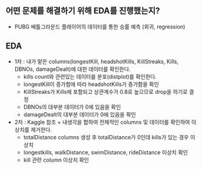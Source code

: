## 어떤 문제를 해결하기 위해 EDA를 진행했는지?

- PUBG 배틀그라운드 플레이어의 데이터를 통한 승률 예측 (회귀, regression)

## EDA

- 1차 : 내가 맡은 columns(longestKill, headshotKills, KillStreaks, Kills, DBNOs, damageDealt)에 대한 데이터를 확인한다.
  -  kills count와 관련있는 데이터를 분포(distplot)를 확인한다.
  -  longestKill이 증가함에 따라 headshotKills가 증가함을 확인
  -  KillStreaks가 Kills에 포함되고 상관계수가 0.8로 높으므로 drop을 하기로 결정
  -  DBNOs의 대부분 데이터가 0에 있음을 확인
  -  damageDealt의 대부분 데이터가 0에 있음을 확인
- 2차 : Kaggle 참조 + 내생각을 합하여 전체적인 columns 및 데이터를 확인하여 이상치를 제거한다.
  - totalDistance columns 생성 후 totalDistance가 0인데 kills가 있는 경우 이상치
  - longestkills, walkDistance, swimDistance, rideDistance 이상치 확인
  - kill 관련 column 이상치 확인
